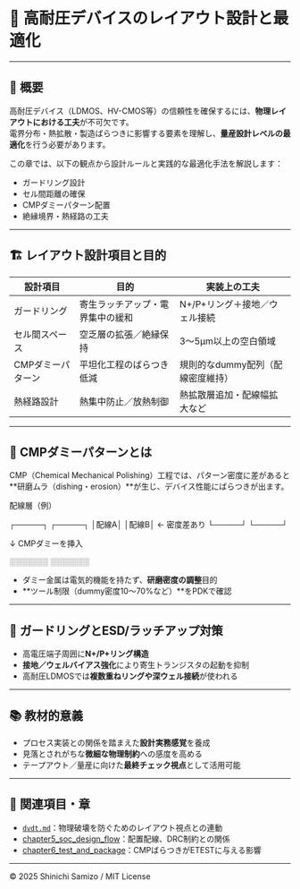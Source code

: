 # 📐 高耐圧デバイスのレイアウト設計と最適化

---

## 📘 概要

高耐圧デバイス（LDMOS、HV-CMOS等）の信頼性を確保するには、**物理レイアウトにおける工夫**が不可欠です。  
電界分布・熱拡散・製造ばらつきに影響する要素を理解し、**量産設計レベルの最適化**を行う必要があります。

この章では、以下の観点から設計ルールと実践的な最適化手法を解説します：

- ガードリング設計
- セル間距離の確保
- CMPダミーパターン配置
- 絶縁境界・熱経路の工夫

---

## 🏗️ レイアウト設計項目と目的

| 設計項目 | 目的 | 実装上の工夫 |
|----------|------|--------------|
| ガードリング | 寄生ラッチアップ・電界集中の緩和 | N+/P+リング＋接地／ウェル接続 |
| セル間スペース | 空乏層の拡張／絶縁保持 | 3〜5μm以上の空白領域 |
| CMPダミーパターン | 平坦化工程のばらつき低減 | 規則的なdummy配列（配線密度維持） |
| 熱経路設計 | 熱集中防止／放熱制御 | 熱拡散層追加・配線幅拡大など |

---

## 🧪 CMPダミーパターンとは

CMP（Chemical Mechanical Polishing）工程では、パターン密度に差があると**研磨ムラ（dishing・erosion）**が生じ、デバイス性能にばらつきが出ます。

配線層（例）

┌─────┐      ┌─────┐
│配線A│      │配線B│      ← 密度差あり
└─────┘      └─────┘

↓ CMPダミーを挿入

░░░░░░░      ░░░░░░░

- ダミー金属は電気的機能を持たず、**研磨密度の調整**目的
- **ツール制限（dummy密度10〜70%など）**をPDKで確認

---

## 🧯 ガードリングとESD/ラッチアップ対策

- 高電圧端子周囲に**N+/P+リング構造**
- **接地／ウェルバイアス強化**により寄生トランジスタの起動を抑制
- 高耐圧LDMOSでは**複数重ねリングや深ウェル接続**が使われる

---

## 📚 教材的意義

- プロセス実装との関係を踏まえた**設計実務感覚**を養成  
- 見落とされがちな**微細な物理制約**への感度を高める  
- テープアウト／量産に向けた**最終チェック視点**として活用可能

---

## 🔗 関連項目・章

- [`dvdt.md`](./dvdt.md)：物理破壊を防ぐためのレイアウト視点との連動  
- [chapter5_soc_design_flow](../chapter5_soc_design_flow/)：配置配線、DRC制約との関係  
- [chapter6_test_and_package](../chapter6_test_and_package/)：CMPばらつきがETESTに与える影響

---

© 2025 Shinichi Samizo / MIT License
